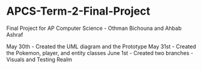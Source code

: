 # APCS-Term-2-Final-Project
Final Project for AP Computer Science - Othman Bichouna and Ahbab Ashraf


May 30th - Created the UML diagram and the Prototype
May 31st - Created the Pokemon, player, and entity classes
June 1st - Created two branches - Visuals and Testing Realm

